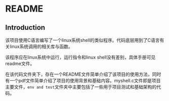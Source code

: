 # README



## Introduction

该项目使用C语言编写了一个linux系统shell的类似程序。代码底层用到了C语言有关linux系统调用的相关库与函数。

该程序应在linux系统中运行，运行指令和linux shell没有差别，具体手册可见readme文件。

在该代码文件夹下，存在一个README文件简单介绍了该项目的使用方法，同时有一个pdf文件简单介绍了项目的使用背景和基础内容。myshell.c文件即是项目主要文件，`env and test`文件夹中主要包括了一些用于项目测试和基础架构的代码。
